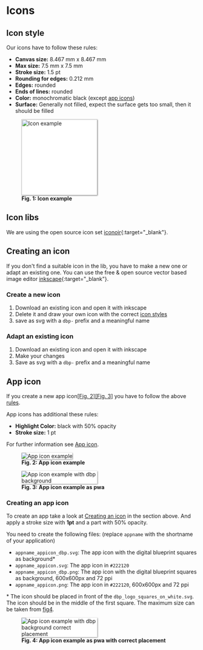 # Icons
## Icon style
Our icons have to follow these rules:

- **Canvas size:** 8.467 mm x 8.467 mm
- **Max size:** 7.5 mm x 7.5 mm
- **Stroke size:** 1.5 pt
- **Rounding for edges:** 0.212 mm
- **Edges:** rounded
- **Ends of lines:** rounded 
- **Color:** monochromatic black (except [app icons](#app-icon))
- **Surface:** Generally not filled, expect the surface gets too small, then it should be filled


<figure id="fig1" style="width:100%;">
    <img src="../assets/source_pacman.svg" alt="Icon example" style="width:200px; box-shadow: 1px 1px 3px grey; background-color:white; margin:auto;">
    <figcaption>
        <b>Fig. 1: Icon example</b>
    </figcaption>
</figure>

## Icon libs
We are using the open source icon set [iconoir](https://iconoir.com/){:target="_blank"}.

## Creating an icon
If you don't find a suitable icon in the lib, you have to make a new one or adapt an existing one.
You can use the free & open source vector based image editor [inkscape](https://inkscape.org/de/){:target="_blank"}.


### Create a new icon

1. Download an existing icon and open it with inkscape
2. Delete it and draw your own icon with the correct [icon styles](#icon-style)
3. save as svg with a `dbp-` prefix and a meaningful name

### Adapt an existing icon

1. Download an existing icon and open it with inkscape
2. Make your changes
3. Save as svg with a `dbp-` prefix and a meaningful name

    
## App icon

If you create a new app icon[[Fig. 2]](#fig2)[[Fig. 3]](#fig3) you have to follow the above [rules](#icon-style).

App icons has additional these rules:

- **Highlight Color:** black with 50% opacity
- **Stroke size:** 1 pt

For further information see [App icon](../apps).

<figure id="fig2" style="width:100%;">
    <img src="../assets/appicon_example_clean.svg" alt="App icon example" style="max-width:200px; box-shadow: 1px 1px 3px grey; background-color:white; margin:auto;">
    <figcaption>
        <b>Fig. 2: App icon example</b>
    </figcaption>
</figure>

<figure id="fig3" style="width:100%;">
    <img src="../assets/appicon_example.svg" alt="App icon example with dbp background" style="max-width:200px; box-shadow: 1px 1px 3px grey; background-color:white; margin:auto;">
    <figcaption>
        <b>Fig. 3: App icon example as pwa</b>
    </figcaption>
</figure>


### Creating an app icon
To create an app take a look at [Creating an icon](#creating-an-icon) in the section above.
And apply a stroke size with **1pt** and a part with 50% opacity.

You need to create the following files: (replace `appname` with the shortname of your application)

- `appname_appicon_dbp.svg`: The app icon with the digital blueprint squares as background*
- `appname_appicon.svg`: The app icon in `#222120`
- `appname_appicon_dbp.png`: The app icon with the digital blueprint squares as background, 600x600px and 72 ppi
- `appname_appicon.png`: The app icon in `#222120`, 600x600px and 72 ppi

\* The icon should be placed in front of the `dbp_logo_squares_on_white.svg`. 
The icon should be in the middle of the first square. The maximum size can be taken from [fig4](#fig4).

<figure id="fig4" style="width:100%;">
    <img src="../assets/appicon_example_placement.svg" alt="App icon example with dbp background correct placement" style="max-width:200px; box-shadow: 1px 1px 3px grey; background-color:white; margin:auto;">
    <figcaption>
        <b>Fig. 4: App icon example as pwa with correct placement</b>
    </figcaption>
</figure>
